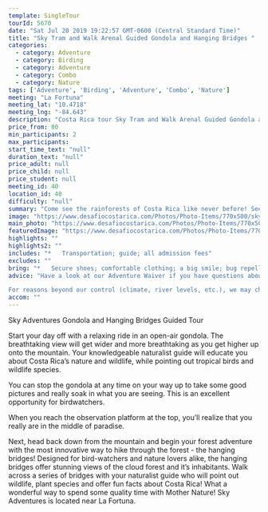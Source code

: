 ```yaml
---
template: SingleTour
tourId: 5670
date: "Sat Jul 20 2019 19:22:57 GMT-0600 (Central Standard Time)"
title: "Sky Tram and Walk Arenal Guided Gondola and Hanging Bridges "
categories: 
  - category: Adventure
  - category: Birding
  - category: Adventure
  - category: Combo
  - category: Nature
tags: ['Adventure', 'Birding', 'Adventure', 'Combo', 'Nature']
meeting: "La Fortuna"
meeting_lat: "10.4718"
meeting_lng: "-84.643"
description: "Costa Rica tour Sky Tram and Walk Arenal Guided Gondola and Hanging Bridges , id 5670"
price_from: 80
min_participants: 2
max_participants: 
start_time_text: "null"
duration_text: "null"
price_adult: null
price_child: null
price_student: null
meeting_id: 40
location_id: 40
difficulty: "null"
summary: "Come see the rainforests of Costa Rica like never before! See some of the best views of the Arenal Volcano on a kilometer long, open–air gondola ride up the mountains! Then, get up close and personal with the rain forest and its many treasures with a flat hike through the tops of the canopy on the famous hanging bridges. The bridges hang 30-feet high over the rainforest offer breathtaking views of the Arenal rainforest and its inhabitants. Don’t miss this opportunity to see Costa ..."
image: "https://www.desafiocostarica.com/Photos/Photo-Items/770x500/sky-adventures-gondola-with-guided-hanging-bridges---arenal-1405958938.jpg"
main_photo: "https://www.desafiocostarica.com/Photos/Photo-Items/770x500/sky-adventures-gondola-with-guided-hanging-bridges---arenal-1405958938.jpg"
featuredImage: "https://www.desafiocostarica.com/Photos/Photo-Items/770x500/sky-adventures-gondola-with-guided-hanging-bridges---arenal-1405958938.jpg"
highlights: ""
highlights2: ""
includes: "*   Transportation; guide; all admission fees"
excludes: ""
bring: "*   Secure shoes; comfortable clothing; a big smile; bug repellent; a big smile"
advice: "Have a look at our Adventure Waiver if you have questions about our adventure tour policies.

For reasons beyond our control (climate, river levels, etc.), we may change to a more-suitable tour with an equal or similar adventure-appeal or offer other tour options so you don't miss out on a fun day in Costa Rica. We reserve the right to cancel a trip due to unfavorable conditions & will only run a tour according to our policies. Full refund is given if (on rare occasion) no tour is run. This adventure involves some inherent risk and physical exertion, so you must be in good physical condition!"
accom: ""
---
```

Sky Adventures Gondola and Hanging Bridges Guided Tour

Start your day off with a relaxing ride in an open-air gondola. The breathtaking view will get wider and more breathtaking as you get higher up onto the mountain. Your knowledgeable naturalist guide will educate you about Costa Rica’s nature and wildlife, while pointing out tropical birds and wildlife species.

You can stop the gondola at any time on your way up to take some good pictures and really soak in what you are seeing. This is an excellent opportunity for birdwatchers.

When you reach the observation platform at the top, you’ll realize that you really are in the middle of paradise.

Next, head back down from the mountain and begin your forest adventure with the most innovative way to hike through the forest - the hanging bridges! Designed for bird-watchers and nature lovers alike, the hanging bridges offer stunning views of the cloud forest and it’s inhabitants. Walk across a series of bridges with your naturalist guide who will point out wildlife, plant species and offer fun facts about Costa Rica! What a wonderful way to spend some quality time with Mother Nature! Sky Adventures is located near La Fortuna.